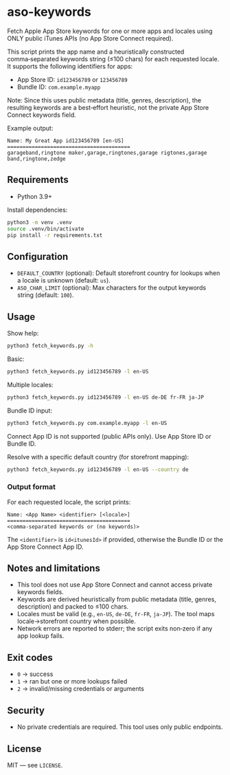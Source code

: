 # aso-keywords

Fetch Apple App Store keywords for one or more apps and locales using ONLY public iTunes APIs (no App Store Connect required).

This script prints the app name and a heuristically constructed comma‑separated keywords string (≤100 chars) for each requested locale. It supports the following identifiers for apps:

- App Store ID: `id123456789` or `123456789`
- Bundle ID: `com.example.myapp`
  
Note: Since this uses public metadata (title, genres, description), the resulting keywords are a best‑effort heuristic, not the private App Store Connect keywords field.

Example output:

```
Name: My Great App id123456789 [en-US]
========================================
garageband,ringtone maker,garage,ringtones,garage rigtones,garage band,ringtone,zedge
```

## Requirements

- Python 3.9+

Install dependencies:

```bash
python3 -m venv .venv
source .venv/bin/activate
pip install -r requirements.txt
```

## Configuration

- `DEFAULT_COUNTRY` (optional): Default storefront country for lookups when a locale is unknown (default: `us`).
- `ASO_CHAR_LIMIT` (optional): Max characters for the output keywords string (default: `100`).

## Usage

Show help:

```bash
python3 fetch_keywords.py -h
```

Basic:

```bash
python3 fetch_keywords.py id123456789 -l en-US
```

Multiple locales:

```bash
python3 fetch_keywords.py id123456789 -l en-US de-DE fr-FR ja-JP
```

Bundle ID input:

```bash
python3 fetch_keywords.py com.example.myapp -l en-US
```

Connect App ID is not supported (public APIs only). Use App Store ID or Bundle ID.

 

Resolve with a specific default country (for storefront mapping):

```bash
python3 fetch_keywords.py id123456789 -l en-US --country de
```

### Output format

For each requested locale, the script prints:

```
Name: <App Name> <identifier> [<locale>]
========================================
<comma-separated keywords or (no keywords)>
```

The `<identifier>` is `id<itunesId>` if provided, otherwise the Bundle ID or the App Store Connect App ID.

## Notes and limitations

- This tool does not use App Store Connect and cannot access private keywords fields.
- Keywords are derived heuristically from public metadata (title, genres, description) and packed to ≤100 chars.
- Locales must be valid (e.g., `en-US`, `de-DE`, `fr-FR`, `ja-JP`). The tool maps locale→storefront country when possible.
- Network errors are reported to stderr; the script exits non‑zero if any app lookup fails.

## Exit codes

- `0` → success
- `1` → ran but one or more lookups failed
- `2` → invalid/missing credentials or arguments

## Security

- No private credentials are required. This tool uses only public endpoints.

## License

MIT — see `LICENSE`.
